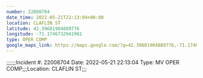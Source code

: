 ```yaml
---
number: 22008704
date_time: 2022-05-21T22:13:04+00:00
location: CLAFLIN ST
latitude: 42.39681904889776
longitude: -71.1746732941981
type: OPER COMP
google_maps_link: https://maps.google.com/?q=42.39681904889776,-71.1746732941981
---
```


;;;;;;Incident #: 22008704   Date: 2022-05-21 22:13:04    Type: MV OPER COMP;;;Location: CLAFLIN ST;;;
